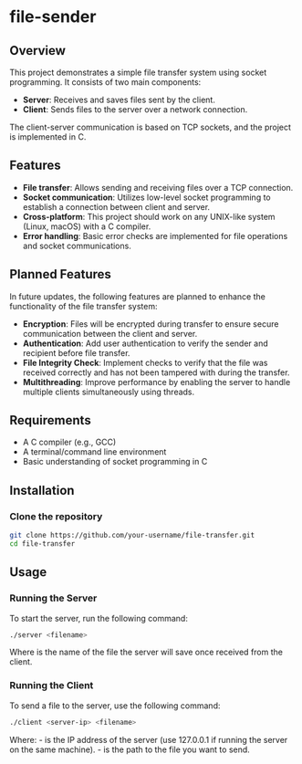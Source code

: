 # file-sender

## Overview

This project demonstrates a simple file transfer system using socket programming. It consists of two main components:

- **Server**: Receives and saves files sent by the client.
- **Client**: Sends files to the server over a network connection.

The client-server communication is based on TCP sockets, and the project is implemented in C.

## Features

- **File transfer**: Allows sending and receiving files over a TCP connection.
- **Socket communication**: Utilizes low-level socket programming to establish a connection between client and server.
- **Cross-platform**: This project should work on any UNIX-like system (Linux, macOS) with a C compiler.
- **Error handling**: Basic error checks are implemented for file operations and socket communications.

## Planned Features

In future updates, the following features are planned to enhance the functionality of the file transfer system:

- **Encryption**: Files will be encrypted during transfer to ensure secure communication between the client and server.
- **Authentication**: Add user authentication to verify the sender and recipient before file transfer.
- **File Integrity Check**: Implement checks to verify that the file was received correctly and has not been tampered with during the transfer.
- **Multithreading**: Improve performance by enabling the server to handle multiple clients simultaneously using threads.

## Requirements

- A C compiler (e.g., GCC)
- A terminal/command line environment
- Basic understanding of socket programming in C

## Installation

### Clone the repository

```bash
git clone https://github.com/your-username/file-transfer.git
cd file-transfer
```

## Usage

### Running the Server

To start the server, run the following command:

```bash
./server <filename>
```
Where <filename> is the name of the file the server will save once received from the client.

### Running the Client

To send a file to the server, use the following command:

```bash
./client <server-ip> <filename>
```
Where:
    - <server-ip> is the IP address of the server (use 127.0.0.1 if running the server on the same machine).
    - <filename> is the path to the file you want to send. 
